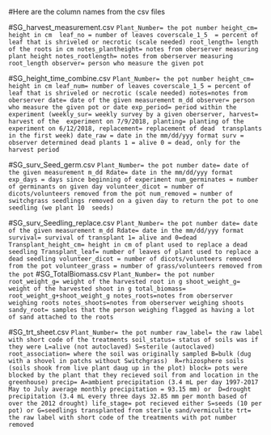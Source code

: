#Here are the column names from the csv files

#SG_harvest_measurement.csv
`
Plant_Number= the pot number
height_cm= height in cm 
leaf_no = number of leaves
coverscale_1_5  = percent of leaf that is shriveled or necrotic (scale needed)
root_length= length of the roots in cm
notes_plantheight= notes from oberserver measuring plant height
notes_rootlength= notes from oberserver measuring root_length
observer= person who measure the given pot
`

#SG_height_time_combine.csv
`
Plant_Number= the pot number
height_cm= height in cm
leaf_num= number of leaves
coverscale_1_5 = percent of leaf that is shriveled or necrotic (scale needed)
notes=notes from oberserver
date= date of the given measurement m_dd
observer= person who measure the given pot or date
exp_period= period within the experiment (weekly_sur= weekly survey by a given oberserver, harvest= harvest of the 
experiment on 7/9/2018, planting= planting of the experiment on 6/12/2018, replacement= replacement of dead 
transplants in the first week)
date_raw = date in the mm/dd/yyy format
surv = observer determined dead plants 1 = alive 0 = dead, only for the harvest period
`

#SG_surv_Seed_germ.csv
`
Plant_Number= the pot number
date= date of the given measurement m_dd
Rdate= date in the mm/dd/yyy format
exp_days = days since beginning of experiment
num_germinates = number of germinants on given day
volunteer_dicot = number of dicots/volunteers removed from the pot
num_removed = number of switchgrass seedlings removed on a given day to return the pot to one seedling (we plant 10 
seeds)
`

#SG_surv_Seedling_replace.csv
`
Plant_Number= the pot number
date= date of the given measurement m_dd
Rdate= date in the mm/dd/yyy format
survival= survival of transplant 1= alive and 0=dead
Transplant_height_cm= height in cm of plant used to replace a dead seedling
Transplant_leaf= number of leaves of plant used to replace a dead seedling
volunteer_dicot = number of dicots/volunteers removed from the pot
volunteer_grass = number of grass/volunteers removed from the pot
`
#SG_TotalBiomass.csv
`
Plant_Number= the pot number
root_weight_g= weight of the harvested root in g
shoot_weight_g= weight of the harvested shoot in g
total_biomass= root_weight_g+shoot_weight_g
notes_roots=notes from oberserver weighing roots
notes_shoots=notes from oberserver weighing shoots
sandy_root= samples that the person weighing flagged as having a lot of sand attached to the roots
`

#SG_trt_sheet.csv
`
Plant_Number= the pot number
raw_label= the raw label with short code of the treatments
soil_status= status of soils was if they were L=alive (not autoclaved) S=sterile (autoclaved)
root_association= where the soil was originally sampled B=bulk (dug with a shovel in patchs without Switchgrass) 
R=rhizosphere soils (soils shook from live plant daug up in the plot)
block= pots were blocked by the plant that they recieved soil from and location in the greenhouse)
precip= A=ambient precipitation (3.4 mL per day 1997-2017 May to July average monthly precipitation = 93.15 mm) or 
D=drought precipitation (3.4 mL every three days 32.85 mm per month based of over the 2012 drought)
life_stage= pot recieved either S=seeds (10 per pot) or G=seedlings transplanted from sterile sand/vermiculite
trt= the raw label with short code of the treatments with pot number removed
`
